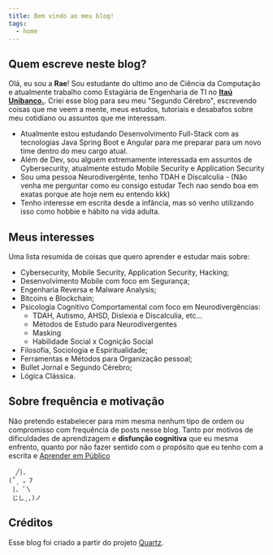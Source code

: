 ```yaml
---
title: Bem vindo ao meu blog!
tags:
  - home
---
```

## Quem escreve neste blog?
Olá, eu sou a **Rae**! Sou estudante do ultimo ano de Ciência da Computação e atualmente trabalho como Estagiária de Engenharia de TI no [**Itaú Unibanco.**](https://www.itau.com.br/). Criei esse blog para seu meu "Segundo Cérebro", escrevendo coisas que me veem a mente, meus estudos, tutoriais e desabafos sobre meu cotidiano ou assuntos que me interessam.

- Atualmente estou estudando Desenvolvimento Full-Stack com as tecnologias Java Spring Boot e Angular para me preparar para um novo time dentro do meu cargo atual.
- Além de Dev, sou alguém extremamente interessada em assuntos de Cybersecurity, atualmente estudo Mobile Security e Application Security
- Sou uma pessoa Neurodivergênte, tenho TDAH e Discalculia - (Não venha me perguntar como eu consigo estudar Tech nao sendo boa em exatas porque ate hoje nem eu entendo kkk)
- Tenho interesse em escrita desde a infância, mas só venho utilizando isso como hobbie e hábito na vida adulta.

## Meus interesses
Uma lista resumida de coisas que quero aprender e estudar mais sobre:
- Cybersecurity, Mobile Security,  Application Security, Hacking;
- Desenvolvimento Mobile com foco em Segurança;
- Engenharia Reversa e Malware Analysis;
- Bitcoins e Blockchain;
- Psicologia Cognitivo Comportamental com foco em Neurodivergências:
	- TDAH, Autismo, AHSD, Dislexia e Discalculia, etc...
	- Métodos de Estudo para Neurodivergentes
	- Masking
	- Habilidade Social x Cognição Social
- Filosofia, Sociologia e Espiritualidade;
- Ferramentas e Métodos para Organização pessoal;
- Bullet Jornal e Segundo Cérebro;
- Lógica Clássica.

## Sobre frequência e motivação
Não pretendo estabelecer para mim mesma nenhum tipo de ordem ou compromisso com frequência de posts nesse blog. Tanto por motivos de dificuldades de aprendizagem e **disfunção cognitiva** que eu mesma enfrento, quanto por não fazer sentido com o propósito que eu tenho com a escrita e [Aprender em Público](https://www.swyx.io/learn-in-public)

```shell
  ╱|、
(˚ˎ 。7  
 |、˜〵          
 じしˍ,)ノ
```

## Créditos

Esse blog foi criado a partir do projeto [Quartz](https://quartz.jzhao.xyz/). 

